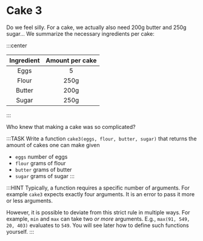 # Cake 3

Do we feel silly.
For a cake, we actually also need 200g butter and 250g sugar...
We summarize the necessary ingredients per cake:

:::center

| Ingredient | Amount per cake |
| :--------: | :-------------: |
| Eggs       | 5               |
| Flour      | 250g            |
| Butter     | 200g            |
| Sugar      | 250g            |

:::

Who knew that making a cake was so complicated?

:::TASK
Write a function `cake3(eggs, flour, butter, sugar)` that returns the amount of cakes one can make given

* `eggs` number of eggs
* `flour` grams of flour
* `butter` grams of butter
* `sugar` grams of sugar
:::

:::HINT
Typically, a function requires a specific number of arguments.
For example `cake3` expects exactly four arguments.
It is an error to pass it more or less arguments.

However, it is possible to deviate from this strict rule in multiple ways.
For example, `min` and `max` can take two _or more_ arguments.
E.g., `max(91, 549, 20, 403)` evaluates to `549`.
You will see later how to define such functions yourself.
:::
